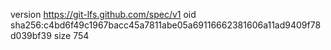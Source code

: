 version https://git-lfs.github.com/spec/v1
oid sha256:c4bd6f49c1967bacc45a7811abe05a69116662381606a11ad9409f78d039bf39
size 754
